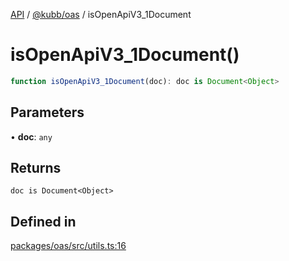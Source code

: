[API](../../../packages.md) / [@kubb/oas](../index.md) / isOpenApiV3\_1Document

# isOpenApiV3\_1Document()

```ts
function isOpenApiV3_1Document(doc): doc is Document<Object>
```

## Parameters

• **doc**: `any`

## Returns

`doc is Document<Object>`

## Defined in

[packages/oas/src/utils.ts:16](https://github.com/kubb-project/kubb/blob/7f30045af96d8c89b6cda0a30f7535f095a0cb45/packages/oas/src/utils.ts#L16)
